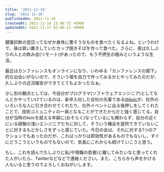 ```yaml
---
title: '2011-11-16'
slug: '2011-11-16'
publishedOn: 2021-11-16
createdAt: 2021-11-16 15:46:32 +0900
updatedAt: 2021-11-17 02:06:13 +0900
---
```

健康診断の翌日ってなぜか身体に悪そうなものを食べたくなるよね。というわけで、昼は買い置きしていたカップ焼きそばを作って食べた。さらに、夜は久しぶりの人との飲み会(リモート)があったので、もう不摂生の極みというような生活。

最近はカンファレンスもオンラインになり、いわゆる「カンファレンスの廊下」的な出会いがないので、そういう場を自力で作ってみるかとやってみたのだが、久しぶりの近況報告ができてとてもよかったなぁ。

少し別の観点としては、今自分がプログラマ(ソフトウェアエンジニア)としてなんとかやっていけているのは、新卒入社した会社の先輩である[@koic](https://twitter.com/koic)が、社外のいろいろな人に引き合わせてくれたり、社外イベントに出る後押しをしてくれたことで、技術コミュニティの一員となることができたからだと強く感じてる。自分が当時のkoicを超える年齢に(おそらく)なっているにも関わらず、自分の近くにいる経験の浅いエンジニアたちに対して、そういう機会を提供できていないことに対するもどかしさをずっと感じていた。今日の会は、それに対する1つのアクションでもあったのだが、こればっかりは即効性があるものでもないし、すぐにどうこうというものでもないので、気長にこれからも続けていこうと思う。

もし、これを読んで久しぶりに私(や現職の若者)と離してみたいなと思ってくれた人がいたら、Twitterなどなどで連絡ください。また、こちらから声をかける人もいると思うのでよろしくおねがいします。
